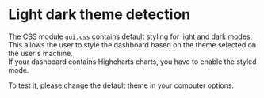 # Light dark theme detection
The CSS module `gui.css` contains default styling for light and dark modes. This allows the user to style the dashboard based on the theme selected on the user's machine.  
If your dashboard contains Highcharts charts, you have to enable the styled mode.

To test it, please change the default theme in your computer options.
